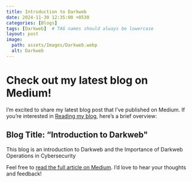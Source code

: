 ```yaml
---
title: Introduction to Darkweb
date: 2024-11-30 12:35:00 +0530
categories: [Blogs]
tags: [Darkweb]  # TAG names should always be lowercase
layout: post
image:
  path: assets/Images/Darkweb.webp
  alt: Darkweb
---
```


# Check out my latest blog on Medium! 

I’m excited to share my latest blog post that I’ve published on Medium. If you’re interested in [Reading my blog](https://medium.com/@xUr00U/introduction-to-darkweb-299a791e0d16), here’s a brief overview:

## Blog Title: “Introduction to Darkweb"

This blog is an introduction to Darkweb and the Importance of Darkweb Operations in Cybersecurity

Feel free to [read the full article on Medium](https://medium.com/@xUr00U/introduction-to-darkweb-299a791e0d16). I’d love to hear your thoughts and feedback!
